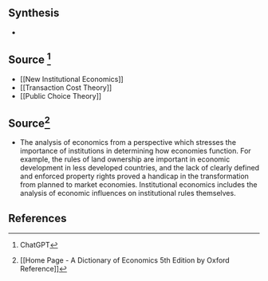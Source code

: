 ## Synthesis
- 
## Source [^1]
- [[New Institutional Economics]]
- [[Transaction Cost Theory]]
- [[Public Choice Theory]]
## Source[^2]
- The analysis of economics from a perspective which stresses the importance of institutions in determining how economies function. For example, the rules of land ownership are important in economic development in less developed countries, and the lack of clearly defined and enforced property rights proved a handicap in the transformation from planned to market economies. Institutional economics includes the analysis of economic influences on institutional rules themselves.
## References

[^1]: ChatGPT
[^2]: [[Home Page - A Dictionary of Economics 5th Edition by Oxford Reference]]